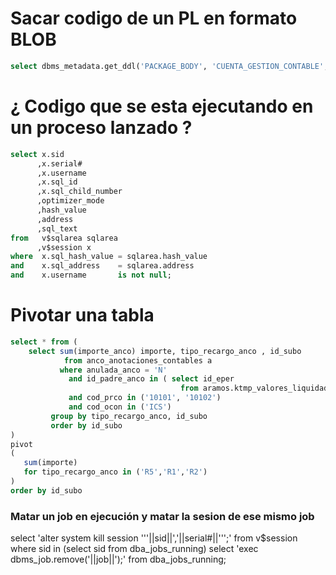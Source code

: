 # Sacar codigo de un PL en formato BLOB
``` SQL
select dbms_metadata.get_ddl('PACKAGE_BODY', 'CUENTA_GESTION_CONTABLE', 'EXPLOTACION') from dual;
``` 

# ¿ Codigo que se esta ejecutando en un proceso lanzado ?

``` SQL
select x.sid
      ,x.serial#
      ,x.username
      ,x.sql_id
      ,x.sql_child_number
      ,optimizer_mode
      ,hash_value
      ,address
      ,sql_text
from   v$sqlarea sqlarea
      ,v$session x
where  x.sql_hash_value = sqlarea.hash_value
and    x.sql_address    = sqlarea.address
and    x.username       is not null;
```

# Pivotar una tabla
``` SQL
select * from (
    select sum(importe_anco) importe, tipo_recargo_anco , id_subo
            from anco_anotaciones_contables a
           where anulada_anco = 'N'
             and id_padre_anco in ( select id_eper
                                      from aramos.ktmp_valores_liquidados)
             and cod_prco in ('10101', '10102')
             and cod_ocon in ('ICS')
         group by tipo_recargo_anco, id_subo 
         order by id_subo 
)
pivot 
(
   sum(importe)
   for tipo_recargo_anco in ('R5','R1','R2')
)
order by id_subo
```

### Matar un job en ejecución y matar la sesion de ese mismo job

select 'alter system kill session '''||sid||','||serial#||''';' from v$session where sid in (select sid from dba_jobs_running)
select 'exec dbms_job.remove('||job||');' from dba_jobs_running;

